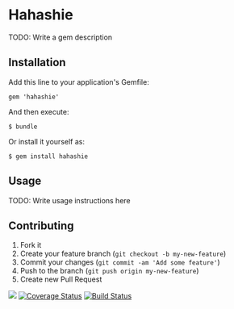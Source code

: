 # Hahashie

TODO: Write a gem description

## Installation

Add this line to your application's Gemfile:

    gem 'hahashie'

And then execute:

    $ bundle

Or install it yourself as:

    $ gem install hahashie

## Usage

TODO: Write usage instructions here

## Contributing

1. Fork it
2. Create your feature branch (`git checkout -b my-new-feature`)
3. Commit your changes (`git commit -am 'Add some feature'`)
4. Push to the branch (`git push origin my-new-feature`)
5. Create new Pull Request

<a href="https://codeclimate.com/github/AndreySavelyev/hahashie"><img src="https://codeclimate.com/github/AndreySavelyev/hahashie.png" /></a>
<a href='https://coveralls.io/r/AndreySavelyev/hahashie?branch=develop'><img src='https://coveralls.io/repos/AndreySavelyev/hahashie/badge.png?branch=develop' alt='Coverage Status' /></a>
[![Build Status](https://travis-ci.org/AndreySavelyev/hahashie.png?branch=develop)](https://travis-ci.org/AndreySavelyev/hahashie)